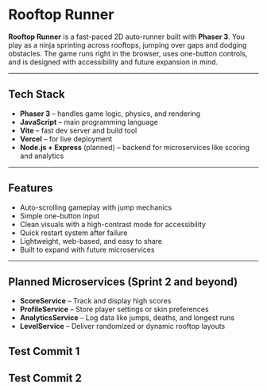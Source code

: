 # Rooftop Runner

**Rooftop Runner** is a fast-paced 2D auto-runner built with **Phaser 3**. You play as a ninja sprinting across rooftops, jumping over gaps and dodging obstacles. The game runs right in the browser, uses one-button controls, and is designed with accessibility and future expansion in mind.

---

## Tech Stack

- **Phaser 3** – handles game logic, physics, and rendering
- **JavaScript** – main programming language
- **Vite** – fast dev server and build tool
- **Vercel** – for live deployment
- **Node.js + Express** (planned) – backend for microservices like scoring and analytics

---

## Features

- Auto-scrolling gameplay with jump mechanics
- Simple one-button input
- Clean visuals with a high-contrast mode for accessibility
- Quick restart system after failure
- Lightweight, web-based, and easy to share
- Built to expand with future microservices

---

## Planned Microservices (Sprint 2 and beyond)

- **ScoreService** – Track and display high scores
- **ProfileService** – Store player settings or skin preferences
- **AnalyticsService** – Log data like jumps, deaths, and longest runs
- **LevelService** – Deliver randomized or dynamic rooftop layouts

## Test Commit 1
## Test Commit 2